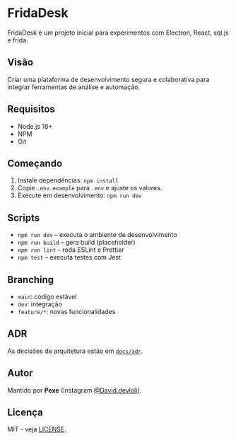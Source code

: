 # FridaDesk

FridaDesk é um projeto inicial para experimentos com Electron, React, sql.js e frida.

## Visão

Criar uma plataforma de desenvolvimento segura e colaborativa para integrar ferramentas de análise e automação.

## Requisitos

- Node.js 18+
- NPM
- Git

## Começando

1. Instale dependências: `npm install`
2. Copie `.env.example` para `.env` e ajuste os valores.
3. Execute em desenvolvimento: `npm run dev`

## Scripts

- `npm run dev` – executa o ambiente de desenvolvimento
- `npm run build` – gera build (placeholder)
- `npm run lint` – roda ESLint e Prettier
- `npm test` – executa testes com Jest

## Branching

- `main`: código estável
- `dev`: integração
- `feature/*`: novas funcionalidades

## ADR

As decisões de arquitetura estão em [`docs/adr`](docs/adr).

## Autor

Mantido por **Pexe** (Instagram [@David.devloli](https://instagram.com/David.devloli)).

## Licença

MIT - veja [LICENSE](LICENSE).
